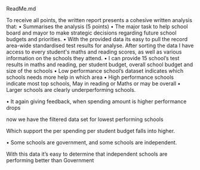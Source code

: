 ReadMe.md


To receive all points, the written report presents a cohesive written analysis that:
•	Summarises the analysis (5 points)
•	The major task to help school board and mayor to make strategic decisions regarding future school budgets and priorities.
•	With the provided data its easy to pull the record area-wide standardised test results for analyse. After sorting the data I  have access to every student's maths and reading scores, as well as various information on the schools they attend.
•	I can provide 15 school’s test results in maths and reading, per student budget, overall school budget and size of the schools
•	Low performance school’s dataset indicates which schools needs more help in which area
•	High performance schools indicate most top schools, May in reading or Maths or may be overall
•	Larger schools are clearly underperforming schools.
 

•	It again giving feedback, when spending amount is higher performance drops

	 
now we have the filtered data set for lowest performing schools
 
Which support the per spending per student budget falls into higher.

•	Some schools are government, and some schools are independent.
 
With this data it’s easy to determine that independent schools are performing better than Government



